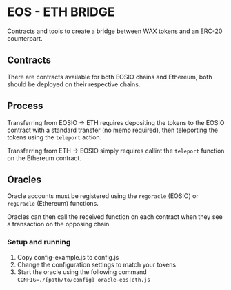 # EOS - ETH BRIDGE

Contracts and tools to create a bridge between WAX tokens and an ERC-20 counterpart.

## Contracts

There are contracts available for both EOSIO chains and Ethereum, both should be deployed 
on their respective chains.

## Process

Transferring from EOSIO -> ETH requires depositing the tokens to the EOSIO contract with a standard transfer (no memo required), 
then teleporting the tokens using the `teleport` action.

Transferring from ETH -> EOSIO simply requires callint the `teleport` function on the Ethereum contract.

## Oracles

Oracle accounts must be registered using the `regoracle` (EOSIO) or `regOracle` (Ethereum) functions.

Oracles can then call the received function on each contract when they see a transaction on the opposing chain.

### Setup and running

1. Copy config-example.js to config.js
2. Change the configuration settings to match your tokens
3. Start the oracle using the following command `CONFIG=./[path/to/config] oracle-eos|eth.js`

